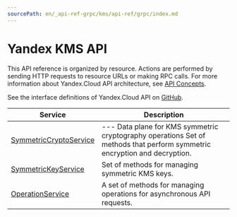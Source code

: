 ```yaml
---
sourcePath: en/_api-ref-grpc/kms/api-ref/grpc/index.md
---
```

# Yandex KMS API
This API reference is organized by resource. Actions are performed by sending HTTP requests to resource URLs or making RPC calls. For more information about Yandex.Cloud API architecture, see [API Concepts](/docs/api-design-guide/).

See the interface definitions of Yandex.Cloud API on [GitHub](https://github.com/yandex-cloud/cloudapi).

Service | Description
--- | ---
[SymmetricCryptoService](./symmetric_crypto_service.md) | --- Data plane for KMS symmetric cryptography operations Set of methods that perform symmetric encryption and decryption.
[SymmetricKeyService](./symmetric_key_service.md) | Set of methods for managing symmetric KMS keys.
[OperationService](./operation_service.md) | A set of methods for managing operations for asynchronous API requests.
